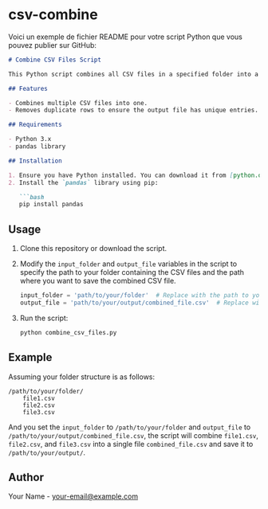 # csv-combine
Voici un exemple de fichier README pour votre script Python que vous pouvez publier sur GitHub:

```markdown
# Combine CSV Files Script

This Python script combines all CSV files in a specified folder into a single CSV file and removes duplicate rows.

## Features

- Combines multiple CSV files into one.
- Removes duplicate rows to ensure the output file has unique entries.

## Requirements

- Python 3.x
- pandas library

## Installation

1. Ensure you have Python installed. You can download it from [python.org](https://www.python.org/).
2. Install the `pandas` library using pip:

   ```bash
   pip install pandas
   ```

## Usage

1. Clone this repository or download the script.
2. Modify the `input_folder` and `output_file` variables in the script to specify the path to your folder containing the CSV files and the path where you want to save the combined CSV file.

   ```python
   input_folder = 'path/to/your/folder'  # Replace with the path to your folder containing CSV files
   output_file = 'path/to/your/output/combined_file.csv'  # Replace with the path to your output CSV file
   ```

3. Run the script:

   ```bash
   python combine_csv_files.py
   ```

## Example

Assuming your folder structure is as follows:

```
/path/to/your/folder/
    file1.csv
    file2.csv
    file3.csv
```

And you set the `input_folder` to `/path/to/your/folder` and `output_file` to `/path/to/your/output/combined_file.csv`, the script will combine `file1.csv`, `file2.csv`, and `file3.csv` into a single file `combined_file.csv` and save it to `/path/to/your/output/`.


## Author

Your Name - [your-email@example.com](mailto:ryaneirbouh@gmail.com)
